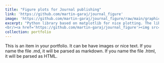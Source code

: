 ```yaml
---
title: "Figure plots for Journal publishing"
link: 'https://github.com/martin-garaj/journal_figure'
image: 'https://github.com/martin-garaj/journal_figure/raw/main/graphics/example_figure.png'
excerpt: "Python library based on matplotlib for nice plotting. The library comes with examples and predefined styles. 
<br/><a href='https://github.com/martin-garaj/journal_figure'><img src='https://github.com/martin-garaj/journal_figure/raw/main/graphics/example_figure.png' style='max-width: 70%' class='center'></a>"
collection: portfolio
---
```


This is an item in your portfolio. It can be have images or nice text. If you name the file .md, it will be parsed as markdown. If you name the file .html, it will be parsed as HTML. 
